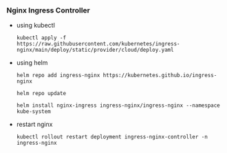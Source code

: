 ### Nginx Ingress Controller

- using kubectl
  ```
  kubectl apply -f https://raw.githubusercontent.com/kubernetes/ingress-nginx/main/deploy/static/provider/cloud/deploy.yaml
  ```
  
- using helm
  ```
  helm repo add ingress-nginx https://kubernetes.github.io/ingress-nginx
  ```
  ```
  helm repo update
  ```
  ```
  helm install nginx-ingress ingress-nginx/ingress-nginx --namespace kube-system
  ```

- restart nginx
   ```
  kubectl rollout restart deployment ingress-nginx-controller -n ingress-nginx
   ```
